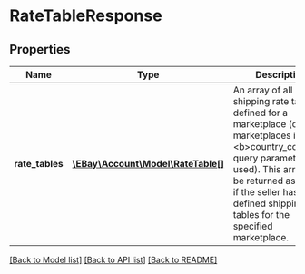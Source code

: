 # RateTableResponse

## Properties
Name | Type | Description | Notes
------------ | ------------- | ------------- | -------------
**rate_tables** | [**\EBay\Account\Model\RateTable[]**](RateTable.md) | An array of all shipping rate tables defined for a marketplace (or all marketplaces if no &lt;b&gt;country_code&lt;/b&gt; query parameter is used). This array will be returned as empty if the seller has no defined shipping rate tables for the specified marketplace. | [optional] 

[[Back to Model list]](../../README.md#documentation-for-models) [[Back to API list]](../../README.md#documentation-for-api-endpoints) [[Back to README]](../../README.md)

